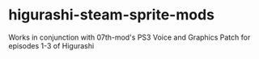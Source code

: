 # higurashi-steam-sprite-mods
Works in conjunction with 07th-mod's PS3 Voice and Graphics Patch for episodes 1-3 of Higurashi
